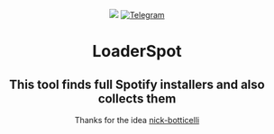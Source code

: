 <p align="center">
    <a href="https://loadspot.pages.dev"><img src="https://img.shields.io/badge/Excel%20table--brightgreen.svg?style=flat&logo=microsoftexcel&label=Table"></a>
    <a href="https://t.me/OfficialSpotifyUpdates"><img src="https://img.shields.io/badge/Telegram- -blue?logo=telegram" alt="Telegram"></a>
</p>

<h1 align="center">LoaderSpot</h1>
<h2 align="center">This tool finds full Spotify installers and also collects them</h2>

<p align="center">Thanks for the idea <a href="https://github.com/nick-botticelli/SpotifyUpgradeFinder">nick-botticelli</a></p>
